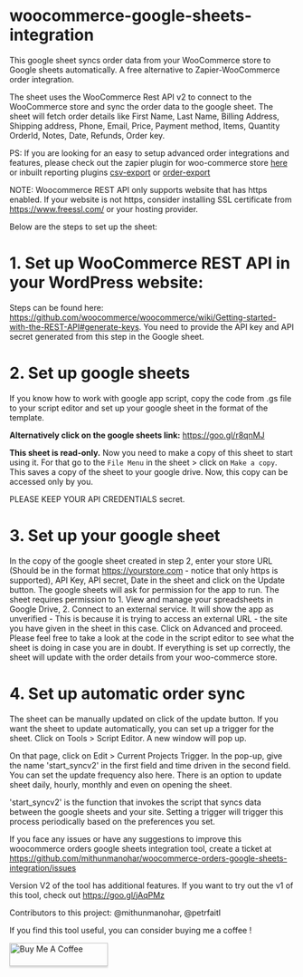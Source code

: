 # woocommerce-google-sheets-integration
This google sheet syncs order data from your WooCommerce store to Google sheets automatically. A free alternative to Zapier-WooCommerce order integration.

The sheet uses the WooCommerce Rest API v2 to connect to the WooCommerce store and sync the order data to the google sheet. The sheet will fetch order details like First Name, Last Name, Billing Address, Shipping address, Phone, Email, Price, Payment method, Items, Quantity  OrderId, Notes, Date, Refunds, Order key.

PS: If you are looking for an easy to setup advanced order integrations and features, please check out the zapier plugin for woo-commerce store <a href="https://goo.gl/8KepXA">here</a> or inbuilt reporting plugins <a href="https://goo.gl/spCPes">csv-export</a> or <a href="https://goo.gl/F8adgV">order-export</a> 

NOTE: Woocommerce REST API only supports website that has https enabled. If your website is not https, consider installing SSL certificate from https://www.freessl.com/ or your hosting provider. 

Below are the steps to set up the sheet:

# 1. Set up WooCommerce REST API in your WordPress website:

Steps can be found here: https://github.com/woocommerce/woocommerce/wiki/Getting-started-with-the-REST-API#generate-keys. You need to provide the API key and API secret generated from this step in the Google sheet.

# 2. Set up google sheets
If you know how to work with google app script, copy the code from .gs file to your script editor and set up your google sheet in the format of the template. 

**Alternatively click on the google sheets link:** https://goo.gl/r8qnMJ

**This sheet is read-only.** Now you need to make a copy of this sheet to start using it. For that go to the `File Menu` in the sheet > click on `Make a copy`. This saves a copy of the sheet to your google drive. Now, this copy can be accessed only by you.

PLEASE KEEP YOUR API CREDENTIALS secret.

# 3. Set up your google sheet

In the copy of the google sheet created in step 2, enter your store URL (Should be in the format https://yourstore.com - notice that only https is supported), API Key, API secret, Date in the sheet and click on the Update button. The google sheets will ask for permission for the app to run. The sheet requires permission to 1. View and manage your spreadsheets in Google Drive, 2. Connect to an external service. It will show the app as unverified - This is because it is trying to access an external URL - the site you have given in the sheet in this case. Click on Advanced and proceed. Please feel free to take a look at the code in the script editor to see what the sheet is doing in case you are in doubt. 
If everything is set up correctly, the sheet will update with the order details from your woo-commerce store.


# 4. Set up automatic order sync 

The sheet can be manually updated on click of the update button. If you want the sheet to update automatically, you can set up a trigger for the sheet. 
Click on Tools > Script Editor. A new window will pop up. 

On that page, click on Edit > Current Projects Trigger. In the pop-up, give the name 'start_syncv2' in the first field and time driven in the second field. You can set the update frequency also here. There is an option to update sheet daily, hourly, monthly and even on opening the sheet.

'start_syncv2' is the function that invokes the script that syncs data between the google sheets and your site. Setting a trigger will trigger this process periodically based on the preferences you set.

If you face any issues or have any suggestions to improve this woocommerce orders google sheets integration tool, create a ticket at https://github.com/mithunmanohar/woocommerce-orders-google-sheets-integration/issues

Version V2 of the tool has additional features. If  you want to try out the v1 of this tool, check out https://goo.gl/jAqPMz

Contributors to this project: @mithunmanohar, @petrfaitl

If you find this tool useful, you can consider buying me a coffee !

<a href="https://www.buymeacoffee.com/68smoil" target="_blank"><img src="https://www.buymeacoffee.com/assets/img/custom_images/orange_img.png" alt="Buy Me A Coffee" style="height: 41px !important;width: 174px !important;box-shadow: 0px 3px 2px 0px rgba(190, 190, 190, 0.5) !important;-webkit-box-shadow: 0px 3px 2px 0px rgba(190, 190, 190, 0.5) !important;" ></a>
